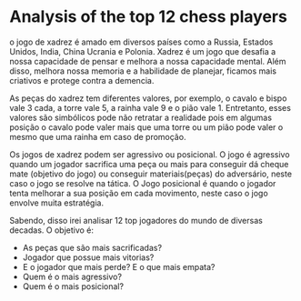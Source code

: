 # Analysis of the top 12 chess players


o jogo de xadrez é amado em diversos países como a Russia, Estados Unidos, India, China Ucrania e Polonia. Xadrez é um jogo que desafia a nossa capacidade de pensar e melhora a nossa
capacidade mental. Além disso, melhora nossa memoria e a habilidade de planejar, ficamos mais criativos e protege contra a demencia.

As peças do xadrez tem diferentes valores, por exemplo, o cavalo e bispo vale 3 cada, a torre vale 5, a rainha vale 9 e o pião vale 1. Entretanto, esses 
valores são simbólicos pode não retratar a realidade pois em algumas posição o cavalo pode valer mais que uma torre ou um pião pode valer o mesmo que uma rainha em caso de promoção.


Os jogos de xadrez podem ser agressivo ou posicional. O jogo é agressivo quando um jogador sacrifica uma peça ou mais para conseguir dá cheque mate (objetivo do jogo) ou conseguir 
materiais(peças) do adversário, neste caso o jogo se resolve na tática. O Jogo posicional é quando o jogador tenta melhorar a sua posição em cada movimento, neste caso o jogo envolve muita
estratégia.

Sabendo, disso irei analisar 12 top jogadores do mundo de diversas decadas. O objetivo é:

- As peças que são mais sacrificadas? 
- Jogador que possue mais vitorias? 
- E o jogador que mais perde? E o que mais empata?
- Quem é o mais agressivo?
- Quem é o mais posicional?
